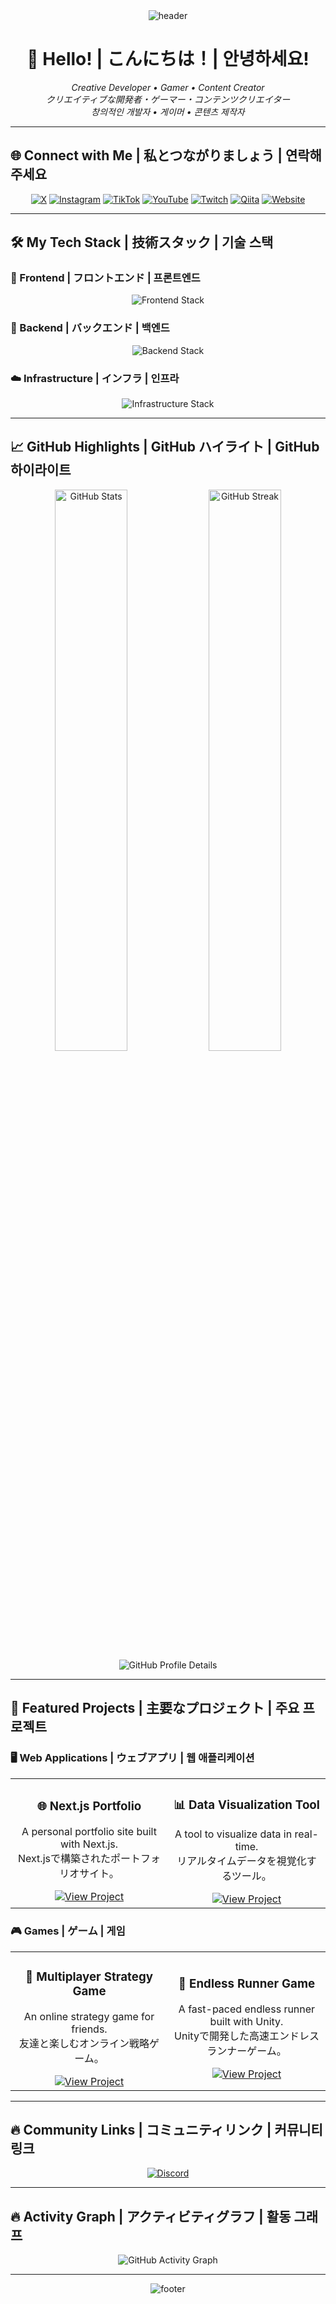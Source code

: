 <div align="center">
  <img src="https://capsule-render.vercel.app/api?type=waving&color=0:3E92CC,100:53EBD3&height=250&section=header&text=Welcome!&fontSize=50&fontColor=FFFFFF&fontAlignY=40&desc=ivuruGG's%20World%20of%20Code%20&descAlign=60&descAlignY=60&animation=fadeIn" alt="header" />
</div>

<h1 align="center">👋 Hello! | こんにちは！| 안녕하세요!</h1>
<p align="center">
  <em>Creative Developer • Gamer • Content Creator</em><br>
  <em>クリエイティブな開発者・ゲーマー・コンテンツクリエイター</em><br>
  <em>창의적인 개발자 • 게이머 • 콘텐츠 제작자</em>
</p>

---

## 🌐 Connect with Me | 私とつながりましょう | 연락해주세요
<div align="center">
  <a href="https://x.com/ivurugg"><img src="https://img.shields.io/badge/X-%231DA1F2.svg?style=for-the-badge&logo=x&logoColor=white" alt="X" /></a>
  <a href="https://www.instagram.com/ivurugg/"><img src="https://img.shields.io/badge/Instagram-%23E4405F.svg?style=for-the-badge&logo=instagram&logoColor=white" alt="Instagram" /></a>
  <a href="https://www.tiktok.com/@ivurugg"><img src="https://img.shields.io/badge/TikTok-%23000000.svg?style=for-the-badge&logo=tiktok&logoColor=white" alt="TikTok" /></a>
  <a href="https://www.youtube.com/channel/UCClGQH-Q0HXHfWLZboGUX0Q"><img src="https://img.shields.io/badge/YouTube-%23FF0000.svg?style=for-the-badge&logo=youtube&logoColor=white" alt="YouTube" /></a>
  <a href="https://www.twitch.tv/ivurugg"><img src="https://img.shields.io/badge/Twitch-%239146FF.svg?style=for-the-badge&logo=twitch&logoColor=white" alt="Twitch" /></a>
  <a href="https://qiita.com/ivuruDev"><img src="https://img.shields.io/badge/Qiita-55C500.svg?style=for-the-badge&logo=qiita&logoColor=white" alt="Qiita" /></a>
  <a href="https://yourwebsite.com"><img src="https://img.shields.io/badge/Website-%23000000.svg?style=for-the-badge&logo=internet-explorer&logoColor=white" alt="Website" /></a>
</div>

---

## 🛠️ My Tech Stack | 技術スタック | 기술 스택
### 🌟 Frontend | フロントエンド | 프론트엔드
<div align="center">
  <img src="https://skillicons.dev/icons?i=html,css,js,ts,react,nextjs&perline=6" alt="Frontend Stack" />
</div>

### 🔧 Backend | バックエンド | 백엔드
<div align="center">
  <img src="https://skillicons.dev/icons?i=nodejs,php,java,python,django,sql,go&perline=6" alt="Backend Stack" />
</div>

### ☁️ Infrastructure | インフラ | 인프라
<div align="center">
  <img src="https://skillicons.dev/icons?i=aws,docker,postgres,oracle,linux&perline=6" alt="Infrastructure Stack" />
</div>

---

## 📈 GitHub Highlights | GitHub ハイライト | GitHub 하이라이트
<div align="center">
  <img src="https://github-readme-stats.vercel.app/api?username=ivurugg&show_icons=true&theme=tokyonight&hide_border=true" alt="GitHub Stats" width="48%" />
  <img src="https://github-readme-streak-stats.herokuapp.com/?user=ivurugg&theme=tokyonight&hide_border=true" alt="GitHub Streak" width="48%" />
</div>
<div align="center">
  <img src="https://github-profile-summary-cards.vercel.app/api/cards/profile-details?username=ivurugg&theme=tokyonight" alt="GitHub Profile Details" />
</div>

---

## 🚀 Featured Projects | 主要なプロジェクト | 주요 프로젝트
### 🖥️ Web Applications | ウェブアプリ | 웹 애플리케이션
<div align="center">
  <table>
    <tr>
      <td align="center" width="50%">
        <h3>🌐 Next.js Portfolio</h3>
        <p>A personal portfolio site built with Next.js.<br>Next.jsで構築されたポートフォリオサイト。</p>
        <a href="https://github.com/ivurugg/project1"><img src="https://img.shields.io/badge/View%20Project-blue?style=flat-square&logo=github" alt="View Project" /></a>
      </td>
      <td align="center" width="50%">
        <h3>📊 Data Visualization Tool</h3>
        <p>A tool to visualize data in real-time.<br>リアルタイムデータを視覚化するツール。</p>
        <a href="https://github.com/ivurugg/project2"><img src="https://img.shields.io/badge/View%20Project-blue?style=flat-square&logo=github" alt="View Project" /></a>
      </td>
    </tr>
  </table>
</div>

### 🎮 Games | ゲーム | 게임
<div align="center">
  <table>
    <tr>
      <td align="center" width="50%">
        <h3>🎲 Multiplayer Strategy Game</h3>
        <p>An online strategy game for friends.<br>友達と楽しむオンライン戦略ゲーム。</p>
        <a href="https://github.com/ivurugg/project3"><img src="https://img.shields.io/badge/View%20Project-blue?style=flat-square&logo=github" alt="View Project" /></a>
      </td>
      <td align="center" width="50%">
        <h3>🏃 Endless Runner Game</h3>
        <p>A fast-paced endless runner built with Unity.<br>Unityで開発した高速エンドレスランナーゲーム。</p>
        <a href="https://github.com/ivurugg/project4"><img src="https://img.shields.io/badge/View%20Project-blue?style=flat-square&logo=github" alt="View Project" /></a>
      </td>
    </tr>
  </table>
</div>

---

## 🔥 Community Links | コミュニティリンク | 커뮤니티 링크
<div align="center">
  <a href="https://discord.gg/gnm7Uk4gfZ"><img src="https://img.shields.io/badge/Discord-%235865F2.svg?style=for-the-badge&logo=discord&logoColor=white" alt="Discord" /></a>
</div>

---

## 🔥 Activity Graph | アクティビティグラフ | 활동 그래프
<div align="center">
  <img src="https://github-readme-activity-graph.cyclic.app/graph?username=ivurugg&theme=tokyo-night&hide_border=true" alt="GitHub Activity Graph" />
</div>

---

<div align="center">
  <img src="https://capsule-render.vercel.app/api?type=waving&color=0:53EBD3,100:3E92CC&height=200&section=footer&animation=fadeIn" alt="footer" />
</div>
